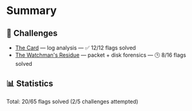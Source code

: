 # Summary

## 🚩 Challenges
- [The Card](challenge-01-the-card/README.md) — log analysis — ✅ 12/12 flags solved  
- [The Watchman's Residue](challenge-02-the-watchmans-residue/README.md) — packet + disk forensics — 🕒 8/16 flags solved

## 📊 Statistics
Total: 20/65 flags solved (2/5 challenges attempted)
